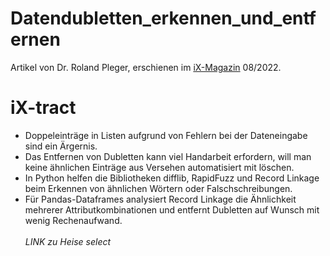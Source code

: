 # Datendubletten_erkennen_und_entfernen

Artikel von Dr. Roland Pleger, erschienen im [iX-Magazin](https://www.heise.de/select/ix/) 08/2022. 


# iX-tract

- Doppeleinträge in Listen aufgrund von Fehlern bei der Dateneingabe sind ein Ärgernis.
- Das Entfernen von Dubletten kann viel Handarbeit erfordern, will man keine ähnlichen Einträge aus Versehen automatisiert mit löschen.
- In Python helfen die Bibliotheken difflib, RapidFuzz und Record Linkage beim Erkennen von ähnlichen Wörtern oder Falschschreibungen.
- Für Pandas-Dataframes analysiert Record Linkage die Ähnlichkeit mehrerer Attributkombinationen und entfernt Dubletten auf Wunsch mit wenig Rechenaufwand.
<br><br>
*LINK zu Heise select*

